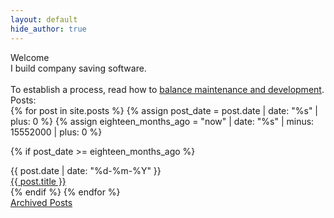 ```yaml
---
layout: default
hide_author: true
---
```


<div class="main">
  <div class="title">Welcome</div>
  <div>I build company saving software.</div>
  <br>
  <div>To establish a process, read how to 
    <a href="{% post_url 2023-09-22-how-to-balance-maintenance-and-development %}">balance maintenance and development</a>.
  </div>
  <div class="main-posts title">Posts:</div>
  {% for post in site.posts %}
  {% assign post_date = post.date | date: "%s" | plus: 0 %}
  {% assign eighteen_months_ago = "now" | date: "%s" | minus: 15552000 | plus: 0 %}

  {% if post_date >= eighteen_months_ago %}
  <div class='post-row'>
    <div class='column-date'>{{ post.date | date: "%d-%m-%Y" }}</div>
    <div class='column-title'><a href="{{ post.url }}">{{ post.title }}</a></div>
  </div>
  {% endif %}
  {% endfor %}
</div>

<div><a href="/archive">Archived Posts</a></div>